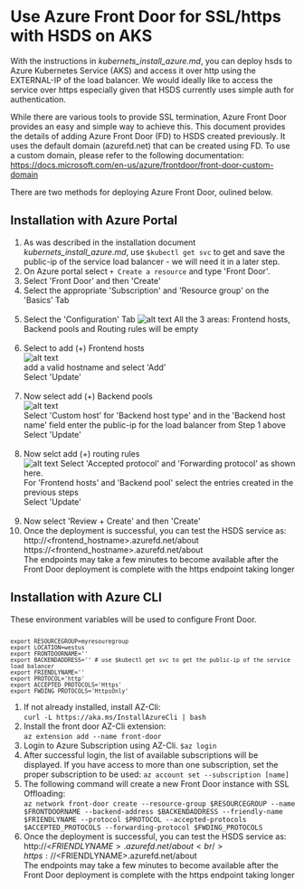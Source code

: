<h1>Use Azure Front Door for SSL/https with HSDS on AKS</h1>


With the instructions in *kubernets_install_azure.md*, you can deploy hsds to Azure Kubernetes Service (AKS) and access it over http using the EXTERNAL-IP of the load balancer. We would ideally like to access the service over https especially given that HSDS currently uses simple auth for authentication.

While there are various tools to provide SSL termination, Azure Front Door provides an easy and simple way to achieve this. This document provides the details of adding Azure Front Door (FD) to HSDS created previously. It uses the default domain (azurefd.net) that can be created using FD. To use a custom domain, please refer to the following documentation:
https://docs.microsoft.com/en-us/azure/frontdoor/front-door-custom-domain

There are two methods for deploying Azure Front Door, oulined below.

<h2>Installation with Azure Portal</h2>

1. As was described in the installation document *kubernets_install_azure.md*, use `$kubectl get svc` to get and save the public-ip of the service load balancer - we will need it in a later step.
2. On Azure portal select `+ Create a resource` and type 'Front Door'.
3. Select 'Front Door' and then 'Create'
4. Select the appropriate 'Subscription' and 'Resource group' on the 'Basics' Tab<br> </br>
5. Select the 'Configuration' Tab
   ![alt text](./img/front_door1.jpg "Front Door")
   All the 3 areas: Frontend hosts, Backend pools and Routing rules will be empty<br> </br>
6. Select to add (+) Frontend hosts
    <br>![alt text](./img/front_door2.jpg "Frontend hosts")
    <br>add a valid hostname and select 'Add'<br>Select 'Update' </br><br>
7. Now select add (+) Backend pools
   <br>![alt text](./img/front_door3.jpg "Backend pools")
   <br>Select 'Custom host' for 'Backend host type' and in the 'Backend host name' field enter the public-ip for the load balancer from Step 1 above <br>Select 'Update'<br></br>
8. Now selct add (+) routing rules
   <br>![alt text](./img/front_door4.jpg "Routing rules")
   Select 'Accepted protocol' and 'Forwarding protocol' as shown here.
   <br>For 'Frontend hosts' and 'Backend pool' select the entries created in the previous steps</br>Select 'Update'<br></br>
9. Now select 'Review + Create' and then 'Create'
10. Once the deployment is successful, you can test the HSDS service as:
    <br>http://<frontend_hostname>.azurefd.net/about
    <br>https://<frontend_hostname>.azurefd.net/about
    <br>The endpoints may take a few minutes to become available after the Front Door deployment is complete with the https endpoint taking longer


<h2>Installation with Azure CLI</h2>

These environment variables will be used to configure Front Door.
<pre><code><small>
export RESOURCEGROUP=myresouregroup
export LOCATION=westus
export FRONTDOORNAME=''
export BACKENDADDRESS='' # use $kubectl get svc to get the public-ip of the service load balancer
export FRIENDLYNAME=''
export PROTOCOL='http'
export ACCEPTED_PROTOCOLS='Https'
export FWDING_PROTOCOLS='HttpsOnly'
</small></code></pre>

1.  If not already installed, install AZ-Cli:<br/> `curl -L https://aka.ms/InstallAzureCli | bash`
2.  Install the front door AZ-Cli extension: <br/> `az extension add --name front-door`
3. Login to Azure Subscription using AZ-Cli. `$az login`
4. After successful login, the list of available subscriptions will be displayed. If you have access to more than one subscription, set the proper subscription to be used: `az account set --subscription [name]`
5. The following command will create a new Front Door instance with SSL Offloading:<br/> `az network front-door create --resource-group $RESOURCEGROUP --name $FRONTDOORNAME --backend-address $BACKENDADDRESS --friendly-name $FRIENDLYNAME --protocol $PROTOCOL --accepted-protocols $ACCEPTED_PROTOCOLS --forwarding-protocol $FWDING_PROTOCOLS`
6. Once the deployment is successful, you can test the HSDS service as:
    <br/>http://<$FRIENDLYNAME>.azurefd.net/about
    <br/>https://<$FRIENDLYNAME>.azurefd.net/about
    <br/>The endpoints may take a few minutes to become available after the Front Door deployment is complete with the https endpoint taking longer